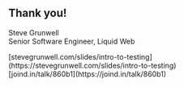 ## Thank you!
<!-- .element: style="margin-bottom: 1em;" -->

Steve Grunwell<br>
Senior Software Engineer, Liquid Web

<p class="slides-link">
    [stevegrunwell.com/slides/intro-to-testing](https://stevegrunwell.com/slides/intro-to-testing)<br>
    [joind.in/talk/860b1](https://joind.in/talk/860b1)
</p>
